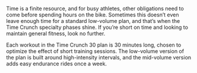 Time is a finite resource, and for busy athletes, other obligations need to come before spending hours on the bike. Sometimes this doesn’t even leave enough time for a standard low-volume plan, and that’s when the Time Crunch specialty phases shine. If you’re short on time and looking to maintain general fitness, look no further.

Each workout in the Time Crunch 30 plan is 30 minutes long, chosen to optimize the effect of short training sessions. The low-volume version of the plan is built around high-intensity intervals, and the mid-volume version adds easy endurance rides once a week.